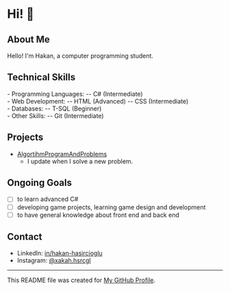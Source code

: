 # Hi! :wave:

## About Me
Hello! I'm Hakan, a computer programming student.

## Technical Skills
<div style="display: flex; justify-content: space-between;">
- Programming Languages:
  -- C# (Intermediate)
  </div>
  <div style="display: flex; justify-content: space-between;">
- Web Development:
  -- HTML (Advanced)
  -- CSS (Intermediate)
 </div>
  <div style="display: flex; justify-content: space-between;">
- Databases:
  -- T-SQL (Beginner)
    </div>
<div style="display: flex; justify-content: space-between;">
- Other Skills:
  -- Git (Intermediate)
 </div>


## Projects
- [AlgortihmProgramAndProblems](https://github.com/Hakan-Hasircioglu/AlgortihmProgramAndProblems)
  - I update when I solve a new problem.

## Ongoing Goals
- [ ] to learn advanced C#
- [ ] developing game projects, learning game design and development
- [ ] to have general knowledge about front end and back end

## Contact
- LinkedIn: [in/hakan-hasircioglu](https://www.linkedin.com/in/hakan-hasircioglu-708263299/)
- Instagram: [@xakah.hsrcgl](https://www.instagram.com/xakah.hsrcgl/)

---
This README file was created for [My GitHub Profile](https://github.com/Hakan-Hasircioglu).
